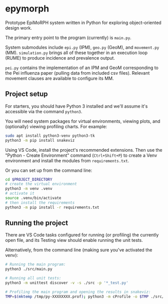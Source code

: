 # epymorph

Prototype EpiMoRPH system written in Python for exploring object-oriented design work.

The primary entry point to the program (currently) is `main.py`.

System submodules include `epi.py` (IPM), `geo.py` (GeoM), and `movement.py` (MM). `simulation.py` brings all of these together in an execution loop (RUME) to produce incidence and prevalence output.

`pei.py` contains the implementation of an IPM and GeoM corresponding to the Pei influenza paper (pulling data from included csv files). Relevant movement clauses are available to configure its MM.

## Project setup

For starters, you should have Python 3 installed and we'll assume it's accessible via the command `python3`.

You will need system packages for virtual environments, viewing plots, and (optionally) viewing profiling charts. For example:

```bash
sudo apt install python3-venv python3-tk
python3 -m pip install snakeviz
```

Using VS Code, install the project's recommended extensions. Then use the "Python - Create Environment" command (`Ctrl+Shift+P`) to create a Venv environment and install the modules from `requirements.txt`.

Or you can set up from the command line:

```bash
cd $PROJECT_DIRECTORY
# create the virtual environment
python3 -m venv .venv
# activate it
source .venv/bin/activate
# then install the requirements
python3 -m pip install -r requirements.txt
```
## Running the project

There are VS Code tasks configured for running (or profiling) the currently open file, and its Testing view should enable running the unit tests.

Alternatively, from the command line (making sure you've activated the venv):

```bash
# Running the main program:
python3 ./src/main.py

# Running all unit tests:
python3 -m unittest discover -v -s ./src -p '*_test.py'

# Profiling the main program and opening the results in snakeviz:
TMP=$(mktemp /tmp/py-XXXXXXXX.prof); python3 -m cProfile -o $TMP ./src/main.py --profile; snakeviz $TMP
```
